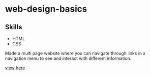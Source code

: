 # web-design-basics

## Skills
* HTML
* CSS

Made a multi page website where you can navigate through links in a navigation menu to see and interact with different information.

[view here]( https://cristyduran.github.io/web-design-basics/)
